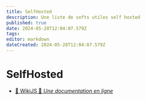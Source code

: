 ```yaml
---
title: SelfHosted
description: Une liste de softs utiles self hosted
published: true
date: 2024-05-28T12:04:07.579Z
tags: 
editor: markdown
dateCreated: 2024-05-28T12:04:07.579Z
---
```


# SelfHosted
- [📖 WikiJS 🚧 *Une documentation en ligne*](/SelfHosted/WikiJS)